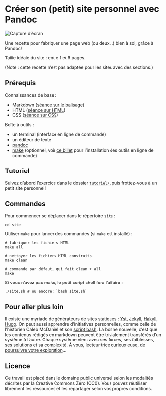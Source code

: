 # Créer son (petit) site personnel avec Pandoc

![Capture d’écran](apecu.png)

Une recette pour fabriquer une page web (ou deux…) bien à soi, grâce à Pandoc!

Taille idéale du site : entre 1 et 5 pages.

(Note : cette recette n’est pas adaptée pour les sites avec des sections.)

## Prérequis

Connaissances de base :

- Markdown ([séance sur le balisage](https://debugue.ecrituresnumeriques.ca/seance-01-langages-de-balisage/))
- HTML ([séance sur HTML](https://debugue.ecrituresnumeriques.ca/seance-01-langages-de-balisage/))
- CSS ([séance sur CSS](https://debugue.ecrituresnumeriques.ca/seance-02-introduction-css/))

Boîte à outils :

- un terminal (interface en ligne de commande)
- un éditeur de texte
- [pandoc](https://pandoc.org/installing.html)
- [make](https://www.gnu.org/software/make/) (optionnel, voir [ce billet](https://programminghistorian.org/en/lessons/building-static-sites-with-jekyll-github-pages) pour l’installation des outils en ligne de commande)

## Tutoriel
Suivez d’abord l’exercice dans le dossier [`tutoriel/`](tutoriel), puis frottez-vous à un petit site personnel!

## Commandes

Pour commencer se déplacer dans le répertoire `site` :

```shell
cd site
```

Utiliser `make` pour lancer des commandes (si `make` est installé) :

```shell
# fabriquer les fichiers HTML
make all

# nettoyer les fichiers HTML construits
make clean

# commande par défaut, qui fait clean + all
make
```

Si vous n’avez pas make, le petit script shell fera l’affaire :

```shell
./site.sh # ou encore: `bash site.sh`
```

## Pour aller plus loin

Il existe une myriade de générateurs de sites statiques : [Yst](https://github.com/jgm/yst), [Jekyll](https://jekyllrb.com/), [Hakyll](https://jaspervdj.be/hakyll/), [Hugo](https://gohugo.io/). On peut aussi apprendre d’initiatives personnelles, comme celle de l’historien Caleb McDaniel et son [script bash](https://github.com/wcaleb/website). La bonne nouvelle, c’est que les contenus rédigés en markdown peuvent être trivialement transférés d’un système à l’autre. Chaque système vient avec ses forces, ses faiblesses, ses solutions et sa complexité. À vous, lecteur·trice curieux·euse, [de poursuivre votre exploration](https://jamstack.org/generators/)…

## Licence

Ce travail est placé dans le domaine public universel selon les modalités décrites par la Creative Commons Zero (CC0). Vous pouvez réutiliser librement les ressources et les repartager selon vos propres conditions.
